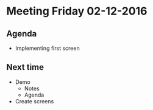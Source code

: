 # Meeting Friday 02-12-2016
## Agenda
- Implementing first screen

## Next time
- Demo
    - Notes
    - Agenda
- Create screens
